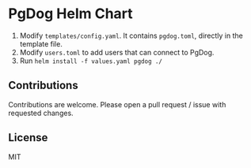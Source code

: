 # PgDog Helm Chart

1. Modify `templates/config.yaml`. It contains `pgdog.toml`, directly in the template file.
2. Modify `users.toml` to add users that can connect to PgDog.
3. Run `helm install -f values.yaml pgdog ./`

## Contributions

Contributions are welcome. Please open a pull request / issue with requested changes.

## License

MIT
